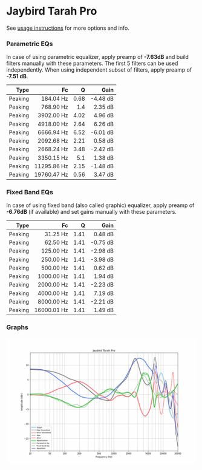 # Jaybird Tarah Pro
See [usage instructions](https://github.com/jaakkopasanen/AutoEq#usage) for more options and info.

### Parametric EQs
In case of using parametric equalizer, apply preamp of **-7.63dB** and build filters manually
with these parameters. The first 5 filters can be used independently.
When using independent subset of filters, apply preamp of **-7.51 dB**.

| Type    | Fc          |    Q | Gain     |
|--------:|------------:|-----:|---------:|
| Peaking | 184.04 Hz   | 0.68 | -4.48 dB |
| Peaking | 768.90 Hz   | 1.4  | 2.35 dB  |
| Peaking | 3902.00 Hz  | 4.02 | 4.96 dB  |
| Peaking | 4918.00 Hz  | 2.64 | 6.26 dB  |
| Peaking | 6666.94 Hz  | 6.52 | -6.01 dB |
| Peaking | 2092.68 Hz  | 2.21 | 0.58 dB  |
| Peaking | 2668.24 Hz  | 3.48 | -2.42 dB |
| Peaking | 3350.15 Hz  | 5.1  | 1.38 dB  |
| Peaking | 11295.86 Hz | 2.15 | -1.48 dB |
| Peaking | 19760.47 Hz | 0.56 | 3.47 dB  |

### Fixed Band EQs
In case of using fixed band (also called graphic) equalizer, apply preamp of **-6.76dB**
(if available) and set gains manually with these parameters.

| Type    | Fc          |    Q | Gain     |
|--------:|------------:|-----:|---------:|
| Peaking | 31.25 Hz    | 1.41 | 0.48 dB  |
| Peaking | 62.50 Hz    | 1.41 | -0.75 dB |
| Peaking | 125.00 Hz   | 1.41 | -2.98 dB |
| Peaking | 250.00 Hz   | 1.41 | -3.98 dB |
| Peaking | 500.00 Hz   | 1.41 | 0.62 dB  |
| Peaking | 1000.00 Hz  | 1.41 | 1.94 dB  |
| Peaking | 2000.00 Hz  | 1.41 | -2.23 dB |
| Peaking | 4000.00 Hz  | 1.41 | 7.19 dB  |
| Peaking | 8000.00 Hz  | 1.41 | -2.21 dB |
| Peaking | 16000.01 Hz | 1.41 | 1.49 dB  |

### Graphs
![](./Jaybird%20Tarah%20Pro.png)